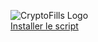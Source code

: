 ![CryptoFills Logo](https://image.pitchbook.com/krjw5jxCXZZV6fvWYYwn31oQreJ1704369182340_200x200)<br>
<a href="https://github.com/ozane75/cryptofills/raw/main/rfbyozane.user.js">Installer le script</a>
